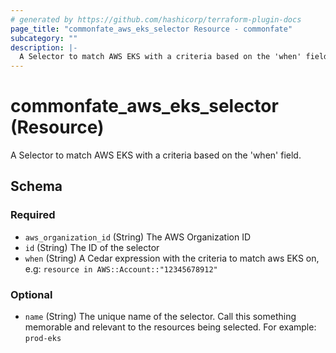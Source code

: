 ```yaml
---
# generated by https://github.com/hashicorp/terraform-plugin-docs
page_title: "commonfate_aws_eks_selector Resource - commonfate"
subcategory: ""
description: |-
  A Selector to match AWS EKS with a criteria based on the 'when' field.
---
```


# commonfate_aws_eks_selector (Resource)

A Selector to match AWS EKS with a criteria based on the 'when' field.



<!-- schema generated by tfplugindocs -->
## Schema

### Required

- `aws_organization_id` (String) The AWS Organization ID
- `id` (String) The ID of the selector
- `when` (String) A Cedar expression with the criteria to match aws EKS on, e.g: `resource in AWS::Account::"12345678912"`

### Optional

- `name` (String) The unique name of the selector. Call this something memorable and relevant to the resources being selected. For example: `prod-eks`


